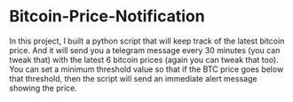 # Bitcoin-Price-Notification

In this project, I built a python script that will keep track of the latest bitcoin price. And it will send you a telegram message every 30 minutes (you can tweak that) with the latest 6 bitcoin prices (again you can tweak that too). You can set a minimum threshold value so that if the BTC price goes below that threshold, then the script will send an immediate alert message showing the price.
